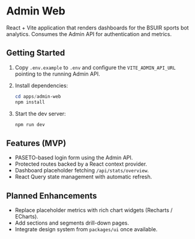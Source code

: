 # Admin Web

React + Vite application that renders dashboards for the BSUIR sports bot analytics. Consumes the Admin API for authentication and metrics.

## Getting Started

1. Copy `.env.example` to `.env` and configure the `VITE_ADMIN_API_URL` pointing to the running Admin API.
2. Install dependencies:

   ```powershell
   cd apps/admin-web
   npm install
   ```

3. Start the dev server:

   ```powershell
   npm run dev
   ```

## Features (MVP)

- PASETO-based login form using the Admin API.
- Protected routes backed by a React context provider.
- Dashboard placeholder fetching `/api/stats/overview`.
- React Query state management with automatic refresh.

## Planned Enhancements

- Replace placeholder metrics with rich chart widgets (Recharts / ECharts).
- Add sections and segments drill-down pages.
- Integrate design system from `packages/ui` once available.
